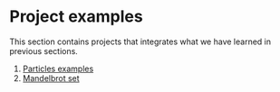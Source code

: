 # Project examples

This section contains projects that integrates what we have learned in previous sections.

1. [Particles examples](./01-particles)
2. [Mandelbrot set](./02-mandelbrot)
